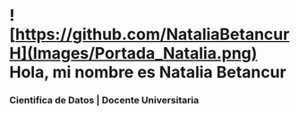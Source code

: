 # ![https://github.com/NataliaBetancurH](Images/Portada_Natalia.png) Hola, mi nombre es Natalia Betancur 
### Cientifica de Datos | Docente Universitaria


